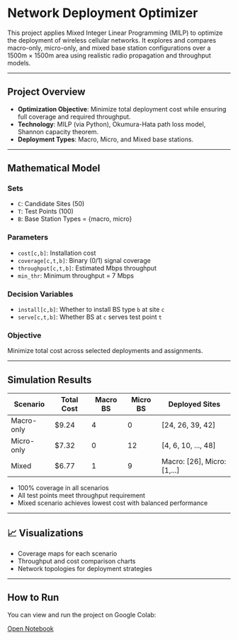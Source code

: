 # Network Deployment Optimizer

This project applies Mixed Integer Linear Programming (MILP) to optimize the deployment of wireless cellular networks. It explores and compares macro-only, micro-only, and mixed base station configurations over a 1500m × 1500m area using realistic radio propagation and throughput models.

---

## Project Overview

- **Optimization Objective**: Minimize total deployment cost while ensuring full coverage and required throughput.
- **Technology**: MILP (via Python), Okumura-Hata path loss model, Shannon capacity theorem.
- **Deployment Types**: Macro, Micro, and Mixed base stations.

---

## Mathematical Model

### Sets
- `C`: Candidate Sites (50)
- `T`: Test Points (100)
- `B`: Base Station Types = {macro, micro}

### Parameters
- `cost[c,b]`: Installation cost
- `coverage[c,t,b]`: Binary (0/1) signal coverage
- `throughput[c,t,b]`: Estimated Mbps throughput
- `min_thr`: Minimum throughput = 7 Mbps

### Decision Variables
- `install[c,b]`: Whether to install BS type `b` at site `c`
- `serve[c,t,b]`: Whether BS at `c` serves test point `t`

### Objective
Minimize total cost across selected deployments and assignments.

---

## Simulation Results

| Scenario     | Total Cost | Macro BS | Micro BS | Deployed Sites              |
|--------------|------------|-----------|-----------|-----------------------------|
| Macro-only   | $9.24      | 4         | 0         | [24, 26, 39, 42]            |
| Micro-only   | $7.32      | 0         | 12        | [4, 6, 10, ..., 48]         |
| Mixed        | $6.77      | 1         | 9         | Macro: [26], Micro: [1,...] |

- 100% coverage in all scenarios
- All test points meet throughput requirement
- Mixed scenario achieves lowest cost with balanced performance

---

## 📈 Visualizations

- Coverage maps for each scenario
- Throughput and cost comparison charts
- Network topologies for deployment strategies

---

## How to Run

You can view and run the project on Google Colab:

[Open Notebook](https://colab.research.google.com/drive/12T0WBu_Vr4ub91-DC5ij-ran_-aIZMRD#scrollTo=UM9yRCNScmTL)
